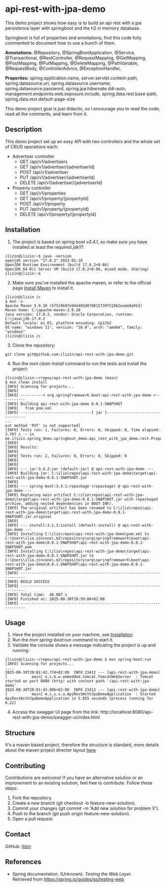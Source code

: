 # api-rest-with-jpa-demo

This demo project shows how easy is to build an api rest with a jpa persistence layer with springboot and the h2 in memory database.

Springboot is full of properties and annotations, find this code fully commented to document how to use a bunch of them.

**Annotations:** @Repository, @SpringBootApplication, @Service, @Transactional, @RestController, @RequestMapping,
@GetMapping, @PostMapping, @PutMapping, @DeleteMapping, @PathVariable, @RequestBody, @ControllerAdvice, @ExceptionHandler, 

**Properties:** spring.application.name, server.servlet.context-path, spring.datasource.url, spring.datasource.username,
spring.datasource.password, spring.jpa.hibernate.ddl-auto, management.endpoints.web.exposure.include, spring.data.rest.base-path,
spring.data.rest.default-page-size

This demo project goal is just didactic, so I encourage you to read the code, read all the comments, and learn from it.

## Description

This demo project set up an easy API with two controllers and the whole set of CRUD operations each:

* Advertiser controller
    * GET /api/v1/advertisers
    * GET /api/v1/advertiser/{advertiserId}
    * POST /api/v1/advertiser
    * PUT /api/v1/advertiser/{advertiserId}
    * DELETE /api/v1/advertiser/{advertiserId}
* Property controller
    * GET /api/v1/properties
    * GET /api/v1/property/{propertyId}
    * POST /api/v1/property
    * PUT /api/v1/property/{propertyId}
    * DELETE /api/v1/property/{propertyId}

## Installation

1. The project is based on spring boot <i>v3.4.1</i>, so make sure you have installed at least the required *jdk17*:
```
ilizin@ilizin:~$ java -version
openjdk version "17.0.2" 2022-01-18
OpenJDK Runtime Environment (build 17.0.2+8-86)
OpenJDK 64-Bit Server VM (build 17.0.2+8-86, mixed mode, sharing)
ilizin@ilizin:~$ 
```

2. Make sure you've installed the apache maven, or refer to the official page [Install Maven](https://maven.apache.org/install.html)
   to install it.
```
ilizin@ilizin /c
$ mvn -v
Apache Maven 3.9.10 (5f519b97e944483d878815739f519b2eade0a91d)
Maven home: C:\apache-maven-3.9.10
Java version: 17.0.2, vendor: Oracle Corporation, runtime: C:\java\jdk-17.0.2
Default locale: es_ES, platform encoding: Cp1252
OS name: "windows 11", version: "10.0", arch: "amd64", family: "windows"
ilizin@ilizin /c
```

3. Clone the repository:
```
git clone git@github.com:ilizin/api-rest-with-jpa-demo.git
```

4. Run the <i>mvn clean install</i> command to run the tests and install the project:
```
ilizin@ilizin:~/repos/api-rest-with-jpa-demo (main)
$ mvn clean install
[INFO] Scanning for projects...
[INFO]
[INFO] ----------< org.springframework.boot:api-rest-with-jpa-demo >-----------
[INFO] Building api-rest-with-jpa-demo 0.0.1-SNAPSHOT
[INFO]   from pom.xml
[INFO] --------------------------------[ jar ]---------------------------------
...
est method 'PUT' is not supported]
[INFO] Tests run: 1, Failures: 0, Errors: 0, Skipped: 0, Time elapsed: 3.707 s -- in me.ilizin.spring_demo.springboot_demo.api_rest_with_jpa_demo.rest.PropertyRestControllerTest
[INFO]
[INFO] Results:
[INFO]
[INFO] Tests run: 2, Failures: 0, Errors: 0, Skipped: 0
[INFO]
[INFO]
[INFO] --- jar:3.4.2:jar (default-jar) @ api-rest-with-jpa-demo ---
[INFO] Building jar: C:\ilio\repos\api-rest-with-jpa-demo\target\api-rest-with-jpa-demo-0.0.1-SNAPSHOT.jar
[INFO]
[INFO] --- spring-boot:3.4.1:repackage (repackage) @ api-rest-with-jpa-demo ---
[INFO] Replacing main artifact C:\ilio\repos\api-rest-with-jpa-demo\target\api-rest-with-jpa-demo-0.0.1-SNAPSHOT.jar with repackaged archive, adding nested dependencies in BOOT-INF/.
[INFO] The original artifact has been renamed to C:\ilio\repos\api-rest-with-jpa-demo\target\api-rest-with-jpa-demo-0.0.1-SNAPSHOT.jar.original
[INFO]
[INFO] --- install:3.1.3:install (default-install) @ api-rest-with-jpa-demo ---
[INFO] Installing C:\ilio\repos\api-rest-with-jpa-demo\pom.xml to C:\Users\ilio.zincone\.m2\repository\org\springframework\boot\api-rest-with-jpa-demo\0.0.1-SNAPSHOT\api-rest-with-jpa-demo-0.0.1-SNAPSHOT.pom
[INFO] Installing C:\ilio\repos\api-rest-with-jpa-demo\target\api-rest-with-jpa-demo-0.0.1-SNAPSHOT.jar to C:\Users\ilio.zincone\.m2\repository\org\springframework\boot\api-rest-with-jpa-demo\0.0.1-SNAPSHOT\api-rest-with-jpa-demo-0.0.1-SNAPSHOT.jar
[INFO] ------------------------------------------------------------------------
[INFO] BUILD SUCCESS
[INFO] ------------------------------------------------------------------------
[INFO] Total time:  46.887 s
[INFO] Finished at: 2025-08-30T19:59:08+02:00
[INFO] ------------------------------------------------------------------------
```

## Usage

1. Have the project installed on your machine, see [Installation](#installation)
2. Run the <i>mvn spring-boot:run</i> command to start it.
3. Validate the console shows a message indicating the project is up and running:
```
ilizin@ilizin:~/repos/api-rest-with-jpa-demo $ mvn spring-boot:run
[INFO] Scanning for projects...
....
2025-08-30T20:01:43.774+02:00  INFO 23412 --- [api-rest-with-jpa-demo] [           main] o.s.b.w.embedded.tomcat.TomcatWebServer  : Tomcat started on port 8080 (http) with context path '/api-rest-with-jpa-demo'
2025-08-30T20:01:43.806+02:00  INFO 23412 --- [api-rest-with-jpa-demo] [           main] m.i.s.s.a.ApiRestWithJpaDemoApplication  : Started ApiRestWithJpaDemoApplication in 5.855 seconds (process running for 6.22)
```
4. Access the swagger UI page from the link: http://localhost:8080/api-rest-with-jpa-demo/swagger-ui/index.html

## Structure

It's a maven based project, therefore the structure is standard, more details about the maven project director layout  [here](https://maven.apache.org/guides/introduction/introduction-to-the-standard-directory-layout.html)

## Contributing

Contributions are welcome! If you have an alternative solution or an improvement to an existing solution, feel free to contribute. Follow these steps:

1. Fork the repository.
2. Create a new branch (git checkout -b feature-new-solution).
3. Commit your changes (git commit -m 'Add new solution for problem X').
4. Push to the branch (git push origin feature-new-solution).
5. Open a pull request.

## Contact

GitHub: [ilizin](https://github.com/ilizin)

## References

* Spring documentation. (Unknown). *Testing the Web Layer.* <br/>
  Retrieved from https://spring.io/guides/gs/testing-web
